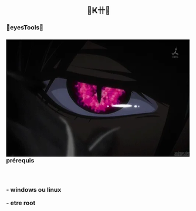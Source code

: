 <h2 align="center">🌸Ҝ卄🌸</h2>
<h3>🌸eyesTools🌸<h3>

<p><img align="left" alt="gif" src="https://github.com/KHhkvrc/KHHK/blob/main/giphy.gif" width="500" height="320" /></p>

<h3> prérequis <h3>
  <br>
  <p>- windows ou linux<p>
  <p>- etre root<p>
